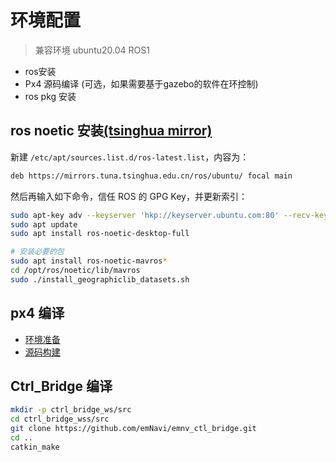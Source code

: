 # 环境配置
> 兼容环境 ubuntu20.04 ROS1

- ros安装
- Px4 源码编译 (可选，如果需要基于gazebo的软件在环控制) 
- ros pkg 安装


## ros noetic 安装[(tsinghua mirror)](https://mirrors.tuna.tsinghua.edu.cn/help/ros/)
新建 `/etc/apt/sources.list.d/ros-latest.list`，内容为：
```bash
deb https://mirrors.tuna.tsinghua.edu.cn/ros/ubuntu/ focal main
```

然后再输入如下命令，信任 ROS 的 GPG Key，并更新索引：

```bash
sudo apt-key adv --keyserver 'hkp://keyserver.ubuntu.com:80' --recv-key C1CF6E31E6BADE8868B172B4F42ED6FBAB17C654
sudo apt update
sudo apt install ros-noetic-desktop-full

# 安装必要的包
sudo apt install ros-noetic-mavros*
cd /opt/ros/noetic/lib/mavros 
sudo ./install_geographiclib_datasets.sh
```

## px4 编译

- [环境准备](https://docs.px4.io/main/en/dev_setup/dev_env_linux_ubuntu.html)
- [源码构建](https://docs.px4.io/main/en/dev_setup/building_px4.html)

<!-- 在开始之前需要你完成px4源码和ros的配置 -->
## Ctrl_Bridge 编译


```bash
mkdir -p ctrl_bridge_ws/src
cd ctrl_bridge_wss/src
git clone https://github.com/emNavi/emnv_ctl_bridge.git
cd ..
catkin_make
```

<!-- 
### Eigen 库找不到
```
find_package(Eigen3 REQUIRED) # try to find manually installed eigen (Usually in /usr/local with provided FindEigen3.cmake)
message("Eigen lib find")

message(${EIGEN3_INCLUDE_DIRS})
# 头文件目录为 EIGEN3_INCLUDE_DIRS ，不要用错

``` -->